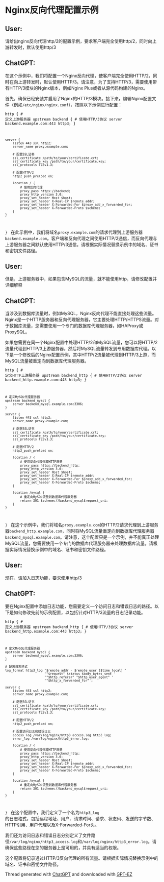 # Nginx反向代理配置示例

## User:

请给出nginx反向代理http/2的配置示例，要求客户端完全使用http/2，同时向上游转发时，默认使用http/3


## ChatGPT:

在这个示例中，我们将配置一个Nginx反向代理，使客户端完全使用HTTP/2，同时在向上游转发时，默认使用HTTP/3。请注意，为了支持HTTP/3，需要使用带有HTTP/3模块的Nginx版本，例如Nginx Plus或者从源代码构建的Nginx。

首先，确保已经安装并启用了Nginx的HTTP/3模块。接下来，编辑Nginx配置文件（例如<code>/etc/nginx/nginx.conf</code>），按照以下示例进行配置：


<code class="!whitespace-pre hljs language-nginx">http {
    # 定义上游服务器
    upstream backend {
        # 使用HTTP/3协议
        server backend.example.com:443 http3;
    }

    server {
        listen 443 ssl http2;
        server_name proxy.example.com;

        # 配置SSL证书
        ssl_certificate /path/to/your/certificate.crt;
        ssl_certificate_key /path/to/your/certificate.key;
        ssl_protocols TLSv1.3;

        # 配置HTTP/2
        http2_push_preload on;

        location / {
            # 使用反向代理
            proxy_pass https://backend;
            proxy_http_version 3.0;
            proxy_set_header Host $host;
            proxy_set_header X-Real-IP $remote_addr;
            proxy_set_header X-Forwarded-For $proxy_add_x_forwarded_for;
            proxy_set_header X-Forwarded-Proto $scheme;
        }
    }
}
</code>
在此示例中，我们将域名<code>proxy.example.com</code>的请求代理到上游服务器<code>backend.example.com</code>。客户端和反向代理之间使用HTTP/2通信，而反向代理与上游服务器之间默认使用HTTP/3通信。请根据实际情况替换示例中的域名、证书和密钥文件路径。

## User:

但是，上游服务器中，如果包含MySQL的流量，就不能使用http，请修改配置并详细解释


## ChatGPT:

当涉及到数据库流量时，例如MySQL，Nginx反向代理不能直接处理这些流量。Nginx是一个HTTP服务器和反向代理服务器，它主要处理HTTP/HTTPS流量。对于数据库流量，您需要使用一个专门的数据库代理服务器，如HAProxy或ProxySQL。

如果您需要在同一个Nginx配置中处理HTTP/2和MySQL流量，您可以将HTTP/2流量代理到HTTP/3上游服务器，然后将MySQL流量转发到专用数据库代理。以下是一个修改后的Nginx配置示例，其中HTTP/2流量被代理到HTTP/3上游，而MySQL流量被重定向到数据库代理服务器。


<code class="!whitespace-pre hljs language-nginx">http {
    # 定义HTTP上游服务器
    upstream backend_http {
        # 使用HTTP/3协议
        server backend_http.example.com:443 http3;
    }

    # 定义MySQL代理服务器
    upstream backend_mysql {
        server backend_mysql.example.com:3306;
    }

    server {
        listen 443 ssl http2;
        server_name proxy.example.com;

        # 配置SSL证书
        ssl_certificate /path/to/your/certificate.crt;
        ssl_certificate_key /path/to/your/certificate.key;
        ssl_protocols TLSv1.3;

        # 配置HTTP/2
        http2_push_preload on;

        location / {
            # 使用反向代理代理HTTP流量
            proxy_pass https://backend_http;
            proxy_http_version 3.0;
            proxy_set_header Host $host;
            proxy_set_header X-Real-IP $remote_addr;
            proxy_set_header X-Forwarded-For $proxy_add_x_forwarded_for;
            proxy_set_header X-Forwarded-Proto $scheme;
        }

        location /mysql {
            # 重定向MySQL流量到数据库代理服务器
            return 301 $scheme://backend_mysql$request_uri;
        }
    }
}
</code>
在这个示例中，我们将域名<code>proxy.example.com</code>的HTTP/2请求代理到上游服务器<code>backend_http.example.com</code>，同时将MySQL流量重定向到数据库代理服务器<code>backend_mysql.example.com</code>。请注意，这个配置只是一个示例，并不能真正处理MySQL流量，您需要使用一个专门的数据库代理服务器来处理数据库流量。请根据实际情况替换示例中的域名、证书和密钥文件路径。

## User:

现在，请加入日志功能，要求使用http/3


## ChatGPT:

要在Nginx配置中添加日志功能，您需要定义一个访问日志和错误日志的路径。以下是如何修改先前的示例配置，以包括针对HTTP/3流量的日志记录功能。


<code class="!whitespace-pre hljs language-nginx">http {
    # 定义上游服务器
    upstream backend_http {
        # 使用HTTP/3协议
        server backend_http.example.com:443 http3;
    }

    # 定义MySQL代理服务器
    upstream backend_mysql {
        server backend_mysql.example.com:3306;
    }

    # 配置日志格式
    log_format http3_log '$remote_addr - $remote_user [$time_local] '
                         '"$request" $status $body_bytes_sent '
                         '"$http_referer" "$http_user_agent" '
                         '"$http_x_forwarded_for"';

    server {
        listen 443 ssl http2;
        server_name proxy.example.com;

        # 配置SSL证书
        ssl_certificate /path/to/your/certificate.crt;
        ssl_certificate_key /path/to/your/certificate.key;
        ssl_protocols TLSv1.3;

        # 配置HTTP/2
        http2_push_preload on;

        # 配置访问日志和错误日志
        access_log /var/log/nginx/http3_access.log http3_log;
        error_log /var/log/nginx/http3_error.log;

        location / {
            # 使用反向代理代理HTTP流量
            proxy_pass https://backend_http;
            proxy_http_version 3.0;
            proxy_set_header Host $host;
            proxy_set_header X-Real-IP $remote_addr;
            proxy_set_header X-Forwarded-For $proxy_add_x_forwarded_for;
            proxy_set_header X-Forwarded-Proto $scheme;
        }

        location /mysql {
            # 重定向MySQL流量到数据库代理服务器
            return 301 $scheme://backend_mysql$request_uri;
        }
    }
}
</code>
在这个配置中，我们定义了一个名为<code>http3_log </code>的日志格式，包括远程地址、用户、请求时间、请求、状态码、发送的字节数、HTTP引用、用户代理以及X-Forwarded-For头。

我们还为访问日志和错误日志分别定义了文件路径<code>/var/log/nginx/http3_access.log</code>和<code>/var/log/nginx/http3_error.log</code>。请确保这些路径在您的服务器上是可用的，并具有适当的权限。

这个配置将记录通过HTTP/3反向代理的所有流量。请根据实际情况替换示例中的域名、证书和密钥文件路径。

Thread generated with <a href="https://chat.openai.com">ChatGPT</a> and downloaded with <a href="https://gptez.xyz">GPT-EZ</a>